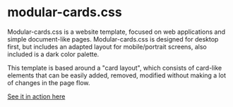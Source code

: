 # modular-cards.css

Modular-cards.css is a website template, focused on web applications and simple document-like pages. Modular-cards.css is designed for desktop first, but includes an adapted layout for mobile/portrait screens, also included is a dark color palette.

This template is based around a "card layout", which consists of card-like elements that can be easily added, removed, modified without making a lot of changes in the page flow.

[See it in action here](https://ldaros.github.io/modular-cards.css/)


